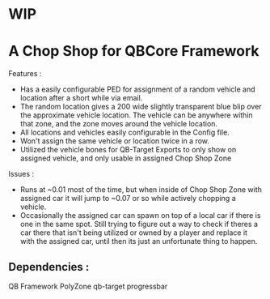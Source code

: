 # WIP

# A Chop Shop for QBCore Framework
Features :
- Has a easily configurable PED for assignment of a random vehicle and location after a short while via email.
- The random location gives a 200 wide slightly transparent blue blip over the approximate vehicle location.  The vehicle can be anywhere within that zone, and the zone moves around the vehicle location.
- All locations and vehicles easily configurable in the Config file.
- Won't assign the same vehicle or location twice in a row.
- Utilized the vehicle bones for QB-Target Exports to only show on assigned vehicle, and only usable in assigned Chop Shop Zone

Issues :
- Runs at ~0.01 most of the time, but when inside of Chop Shop Zone with assigned car it will jump to ~0.07 or so while actively chopping a vehicle.
- Occasionally the assigned car can spawn on top of a local car if there is one in the same spot.  Still trying to figure out a way to check if theres a car there that isn't being utilized or owned by a player and replace it with the assigned car, until then its just an unfortunate thing to happen.

## Dependencies :
QB Framework
PolyZone
qb-target
progressbar
